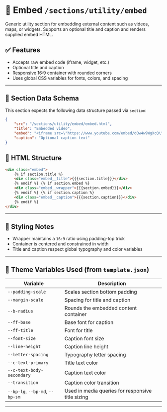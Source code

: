 # 📂 Embed `/sections/utility/embed`

Generic utility section for embedding external content such as videos, maps, or widgets. Supports an optional title and caption and renders supplied embed HTML.

## ✅ Features

-   Accepts raw embed code (iframe, widget, etc.)
-   Optional title and caption
-   Responsive 16:9 container with rounded corners
-   Uses global CSS variables for fonts, colors, and spacing

---

## 🧾 Section Data Schema

This section expects the following data structure passed via `section`:

```json
{
	"src": "/sections/utility/embed/embed.html",
	"title": "Embedded video",
	"embed": "<iframe src=\"https://www.youtube.com/embed/dQw4w9WgXcQ\" allowfullscreen></iframe>",
	"caption": "Optional caption text"
}
```

## 🧱 HTML Structure

```html
<div class="embed">
	{% if section.title %}
	<div class="embed__title">{{{section.title}}}</div>
	{% endif %} {% if section.embed %}
	<div class="embed__wrapper">{{{section.embed}}}</div>
	{% endif %} {% if section.caption %}
	<div class="embed__caption">{{{section.caption}}}</div>
	{% endif %}
</div>
```

---

## 🎨 Styling Notes

-   Wrapper maintains a `16:9` ratio using padding-top trick
-   Container is centered and constrained in width
-   Title and caption respect global typography and color variables

---

## 🧩 Theme Variables Used (from `template.json`)

| Variable                        | Description                                       |
| ------------------------------- | ------------------------------------------------- |
| `--padding-scale`               | Scales section bottom padding                     |
| `--margin-scale`                | Spacing for title and caption                     |
| `--b-radius`                    | Rounds the embedded content container             |
| `--ff-base`                     | Base font for caption                             |
| `--ff-title`                    | Font for title                                    |
| `--font-size`                   | Caption font size                                 |
| `--line-height`                 | Caption line height                               |
| `--letter-spacing`              | Typography letter spacing                         |
| `--c-text-primary`              | Title text color                                  |
| `--c-text-body-secondary`       | Caption text color                                |
| `--transition`                  | Caption color transition                          |
| `--bp-lg`, `--bp-md`, `--bp-sm` | Used in media queries for responsive title sizing |

---
